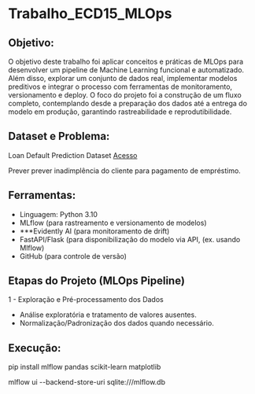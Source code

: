 # Trabalho_ECD15_MLOps

## Objetivo:

O objetivo deste trabalho foi aplicar conceitos e práticas de MLOps para desenvolver um pipeline de Machine Learning funcional e automatizado. Além disso, explorar um conjunto de dados real, implementar modelos preditivos e integrar o processo com ferramentas de monitoramento, versionamento e deploy. O foco do projeto foi a construção de um fluxo completo, contemplando desde a preparação dos dados até a entrega do modelo em produção, garantindo rastreabilidade e reprodutibilidade.


## Dataset e Problema:
Loan Default Prediction Dataset
[Acesso](https://www.kaggle.com/datasets/nikhil1e9/loan-default)

Prever prever inadimplência do cliente para pagamento de empréstimo.

## Ferramentas:

- Linguagem: Python 3.10
- MLflow (para rastreamento e versionamento de modelos)
- ***Evidently AI (para monitoramento de drift)
- FastAPI/Flask (para disponibilização do modelo via API, (ex. usando Mlflow)
- GitHub (para controle de versão)

## Etapas do Projeto (MLOps Pipeline)
1 - Exploração e Pré-processamento dos Dados
- Análise exploratória e tratamento de valores ausentes.
- Normalização/Padronização dos dados quando necessário.


## Execução:

pip install mlflow pandas scikit-learn matplotlib

mlflow ui --backend-store-uri sqlite:///mlflow.db

